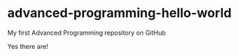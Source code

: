 # advanced-programming-hello-world
My first Advanced Programming repository on GitHub

Yes there are!